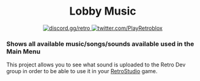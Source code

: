 <div align="center">
    <h1>Lobby Music</h1>
    <p>
        <a href="https://discord.gg/retro">
            <img src="https://img.shields.io/discord/645632117455323136?color=5865F2&label=discord&logo=discord&logoColor=white" alt="discord.gg/retro"/>
        </a>
        <a href="https://twitter.com/PlayRetroblox">
            <img src="https://img.shields.io/twitter/follow/PlayRetroblox" alt="twitter.com/PlayRetroblox"/>
        </a>
    </p>
</div>

### Shows all available music/songs/sounds available used in the Main Menu
This project allows you to see what sound is uploaded to the Retro Dev group in order to be able to use it in your <a href="https://www.roblox.com/games/5846386835/RetroStudio">RetroStudio</a> game.
